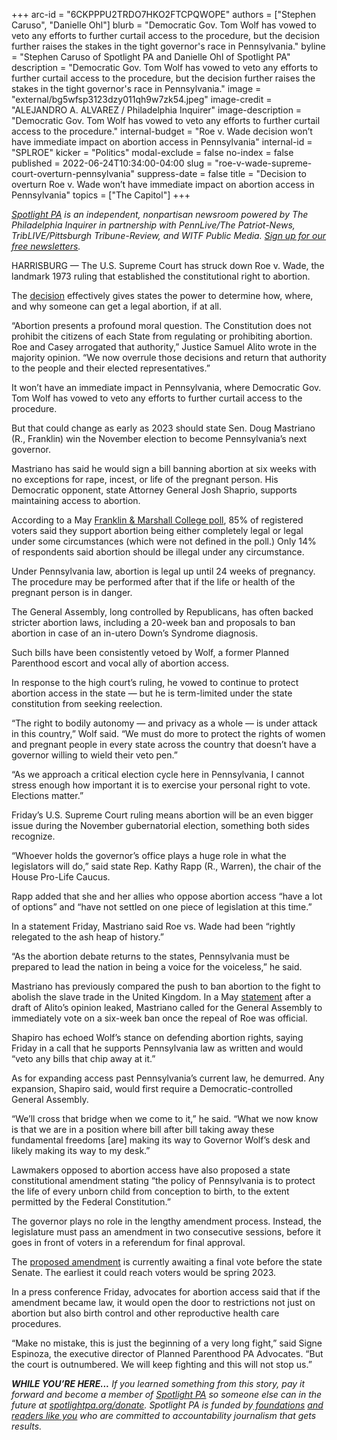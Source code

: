 +++
arc-id = "6CKPPPU2TRDO7HKO2FTCPQWOPE"
authors = ["Stephen Caruso", "Danielle Ohl"]
blurb = "Democratic Gov. Tom Wolf has vowed to veto any efforts to further curtail access to the procedure, but the decision further raises the stakes in the tight governor's race in Pennsylvania."
byline = "Stephen Caruso of Spotlight PA and Danielle Ohl of Spotlight PA"
description = "Democratic Gov. Tom Wolf has vowed to veto any efforts to further curtail access to the procedure, but the decision further raises the stakes in the tight governor's race in Pennsylvania."
image = "external/bg5wfsp3123dzy011qh9w7zk54.jpeg"
image-credit = "ALEJANDRO A. ALVAREZ / Philadelphia Inquirer"
image-description = "Democratic Gov. Tom Wolf has vowed to veto any efforts to further curtail access to the procedure."
internal-budget = "Roe v. Wade decision won’t have immediate impact on abortion access in Pennsylvania"
internal-id = "SPLROE"
kicker = "Politics"
modal-exclude = false
no-index = false
published = 2022-06-24T10:34:00-04:00
slug = "roe-v-wade-supreme-court-overturn-pennsylvania"
suppress-date = false
title = "Decision to overturn Roe v. Wade won’t have immediate impact on abortion access in Pennsylvania"
topics = ["The Capitol"]
+++

<a href="https://www.spotlightpa.org/"><i>Spotlight PA</i></a><i> is an independent, nonpartisan newsroom powered by The Philadelphia Inquirer in partnership with PennLive/The Patriot-News, TribLIVE/Pittsburgh Tribune-Review, and WITF Public Media. </i><a href="https://www.spotlightpa.org/newsletters"><i>Sign up for our free newsletters</i></a><i>.</i>

HARRISBURG — The U.S. Supreme Court has struck down Roe v. Wade, the landmark 1973 ruling that established the constitutional right to abortion.

The <a href="https://www.supremecourt.gov/opinions/21pdf/19-1392_6j37.pdf">decision</a> effectively gives states the power to determine how, where, and why someone can get a legal abortion, if at all.

“Abortion presents a profound moral question. The Constitution does not prohibit the citizens of each State from regulating or prohibiting abortion. Roe and Casey arrogated that authority,” Justice Samuel Alito wrote in the majority opinion. “We now overrule those decisions and return that authority to the people and their elected representatives.”

It won’t have an immediate impact in Pennsylvania, where Democratic Gov. Tom Wolf has vowed to veto any efforts to further curtail access to the procedure.

But that could change as early as 2023 should state Sen. Doug Mastriano (R., Franklin) win the November election to become Pennsylvania’s next governor.

<script src="https://www.spotlightpa.org/embed.js" async></script><div data-spl-embed-version="1" data-spl-src="https://www.spotlightpa.org/embeds/newsletter/"></div>

Mastriano has said he would sign a bill banning abortion at six weeks with no exceptions for rape, incest, or life of the pregnant person. His Democratic opponent, state Attorney General Josh Shaprio, supports maintaining access to abortion.

According to a May <a href="https://www.fandm.edu/fandmpoll/survey-releases">Franklin &amp; Marshall College poll</a>, 85% of registered voters said they support abortion being either completely legal or legal under some circumstances (which were not defined in the poll.) Only 14% of respondents said abortion should be illegal under any circumstance.

Under Pennsylvania law, abortion is legal up until 24 weeks of pregnancy. The procedure may be performed after that if the life or health of the pregnant person is in danger.

The General Assembly, long controlled by Republicans, has often backed stricter abortion laws, including a 20-week ban and proposals to ban abortion in case of an in-utero Down’s Syndrome diagnosis.

Such bills have been consistently vetoed by Wolf, a former Planned Parenthood escort and vocal ally of abortion access.

In response to the high court’s ruling, he vowed to continue to protect abortion access in the state — but he is term-limited under the state constitution from seeking reelection.

“The right to bodily autonomy — and privacy as a whole — is under attack in this country,” Wolf said. “We must do more to protect the rights of women and pregnant people in every state across the country that doesn’t have a governor willing to wield their veto pen.”

“As we approach a critical election cycle here in Pennsylvania, I cannot stress enough how important it is to exercise your personal right to vote. Elections matter.”

Friday’s U.S. Supreme Court ruling means abortion will be an even bigger issue during the November gubernatorial election, something both sides recognize.

<script src="https://www.spotlightpa.org/embed.js" async></script><div data-spl-embed-version="1" data-spl-src="https://www.spotlightpa.org/embeds/donate/"></div>

“Whoever holds the governor’s office plays a huge role in what the legislators will do,” said state Rep. Kathy Rapp (R., Warren), the chair of the House Pro-Life Caucus.

Rapp added that she and her allies who oppose abortion access “have a lot of options” and “have not settled on one piece of legislation at this time.”

In a statement Friday, Mastriano said Roe vs. Wade had been “rightly relegated to the ash heap of history.”

“As the abortion debate returns to the states, Pennsylvania must be prepared to lead the nation in being a voice for the voiceless,” he said.

Mastriano has previously compared the push to ban abortion to the fight to abolish the slave trade in the United Kingdom. In a May <a href="https://senatormastriano.com/2022/05/03/mastriano-provides-statement-on-the-impending-overturn-of-roe-v-wade/">statement</a> after a draft of Alito’s opinion leaked, Mastriano called for the General Assembly to immediately vote on a six-week ban once the repeal of Roe was official.

Shapiro has echoed Wolf’s stance on defending abortion rights, saying Friday in a call that he supports Pennsylvania law as written and would “veto any bills that chip away at it.”

As for expanding access past Pennsylvania’s current law, he demurred. Any expansion, Shapiro said, would first require a Democratic-controlled General Assembly.

“We’ll cross that bridge when we come to it,” he said. “What we now know is that we are in a position where bill after bill taking away these fundamental freedoms [are] making its way to Governor Wolf’s desk and likely making its way to my desk.”

Lawmakers opposed to abortion access have also proposed a state constitutional amendment stating “the policy of Pennsylvania is to protect the life of every unborn child from conception to birth, to the extent permitted by the Federal Constitution.”

The governor plays no role in the lengthy amendment process. Instead, the legislature must pass an amendment in two consecutive sessions, before it goes in front of voters in a referendum for final approval.

The <a href="https://www.legis.state.pa.us/cfdocs/billinfo/billinfo.cfm?syear=2021&sind=0&body=S&type=B&bn=0956">proposed amendment</a> is currently awaiting a final vote before the state Senate. The earliest it could reach voters would be spring 2023.

In a press conference Friday, advocates for abortion access said that if the amendment became law, it would open the door to restrictions not just on abortion but also birth control and other reproductive health care procedures.

“Make no mistake, this is just the beginning of a very long fight,” said Signe Espinoza, the executive director of Planned Parenthood PA Advocates. “But the court is outnumbered. We will keep fighting and this will not stop us.”

<i><b>WHILE YOU’RE HERE...</b></i><i> If you learned something from this story, pay it forward and become a member of </i><a href="https://www.spotlightpa.org/"><i>Spotlight PA</i></a><i> so someone else can in the future at </i><a href="https://www.spotlightpa.org/donate"><i>spotlightpa.org/donate</i></a><i>. Spotlight PA is funded by</i><a href="https://www.spotlightpa.org/support"><i> foundations</i></a><i> </i><a href="https://www.spotlightpa.org/support"><i>and readers like you</i></a><i> who are committed to accountability journalism that gets results.</i>
